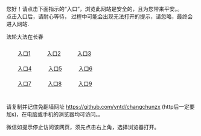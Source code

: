 您好！请点击下面指示的“入口”，浏览此网站是安全的，且为您带来平安。。 <br/>
点击入口后，请耐心等待， 过程中可能会出现无法打开的提示，请忽略，最终会进入网站. </br>

法轮大法在长春<br/>
<div style="padding:10px"><a style="margin:20px" target="_blank" href="https://d1yb7l074wfwi9.cloudfront.net/2Qpsp?inhfz" id="ccLink1" rel="nofollow">入口1</a> <a target="_blank" style="margin:20px" href="https://d248e9hdix1q45.cloudfront.net/2Qpsp?sbrbxknd" id="ccLink2" rel="nofollow">入口2</a> <a style="margin:20px" target="_blank" href="https://d1vbpaqs6bfwv1.cloudfront.net/2Qpsp?fzeejs" id="ccLink3" rel="nofollow">入口3</a></div>

<div style="padding:10px" ><a style="margin:20px" target="_blank" href="https://d1yb7l074wfwi9.cloudfront.net/2Qpsp?inhfz" id="ccLink4" rel="nofollow">入口4</a> <a style="margin:20px" href="https://d248e9hdix1q45.cloudfront.net/2Qpsp?sbrbxknd" target="_blank" id="ccLink5" rel="nofollow">入口5</a> <a style="margin:20px" href="https://d1vbpaqs6bfwv1.cloudfront.net/2Qpsp?fzeejs" target="_blank" id="ccLink6" rel="nofollow">入口6</a></div>

<div style="padding:10px"><a style="margin:20px" target="_blank" href="https://d1yb7l074wfwi9.cloudfront.net/2Qpsp?inhfz" id="ccLink7" rel="nofollow">入口7</a> <a style="margin:20px" href="https://d248e9hdix1q45.cloudfront.net/2Qpsp?sbrbxknd" target="_blank" id="ccLink8" rel="nofollow">入口8</a> <a style="margin:20px" target="_blank" href="https://d1vbpaqs6bfwv1.cloudfront.net/2Qpsp?fzeejs" id="ccLink9" rel="nofollow">入口9</a></div>

<br/>



请复制并记住免翻墙网址 https://github.com/yntd/changchunzx (http后一定要加s)，在电脑或手机的浏览器均可访问。。<br/>

微信如提示停止访问该网页，须先点击右上角，选择浏览器打开。
